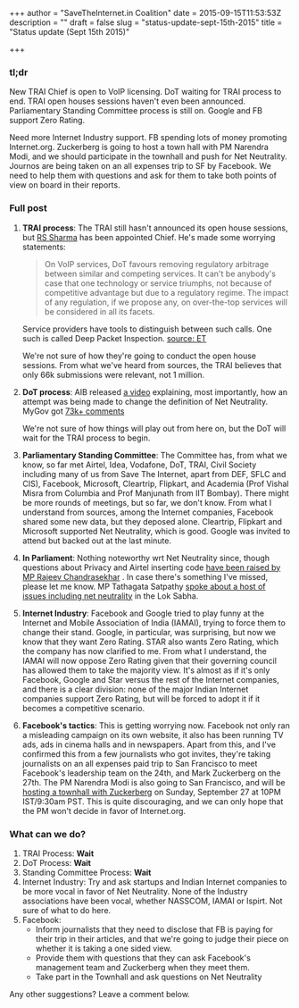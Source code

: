 +++
author = "SaveTheInternet.in Coalition"
date = 2015-09-15T11:53:53Z
description = ""
draft = false
slug = "status-update-sept-15th-2015"
title = "Status update (Sept 15th 2015)"

+++


### tl;dr

New TRAI Chief is open to VoIP licensing. DoT waiting for TRAI process to end. TRAI open houses sessions haven't even been announced. Parliamentary Standing Committee process is still on. Google and FB support Zero Rating.

Need more Internet Industry support. FB spending lots of money promoting Internet.org. Zuckerberg is going to host a town hall with PM Narendra Modi, and we should participate in the townhall and push for Net Neutrality. Journos are being taken on an all expenses trip to SF by Facebook. We need to help them with questions and ask for them to take both points of view on board in their reports.

### Full post

1. **TRAI process**: The TRAI still hasn't announced its open house sessions, but [RS Sharma](https://twitter.com/rssharma3) has been appointed Chief. He's made some worrying statements:

	>On VoIP services, DoT favours removing regulatory arbitrage between similar and competing services. It can't be anybody's case that one technology or service triumphs, not because of competitive advantage but due to a regulatory regime. The impact of any regulation, if we propose any, on over-the-top services will be considered in all its facets.

	Service providers have tools to distinguish between such calls. One such is called Deep Packet Inspection.
[source: ET](http://telecom.economictimes.indiatimes.com/news/policy/we-must-identify-the-cause-of-each-call-drop-rs-sharma/48782438)

	We're not sure of how they're going to conduct the open house sessions. From what we've heard from sources, the TRAI believes that only 66k submissions were relevant, not 1 million.

2. **DoT process**: AIB released [a video](https://www.youtube.com/watch?v=W0w_YhZUYeA) explaining, most importantly, how an attempt was being made to change the definition of Net Neutrality. MyGov got [73k+ comments](https://mygov.in/group-issue/give-your-comments-or-suggestions-recommendations-committee-net-neutrality/)

	We're not sure of how things will play out from here on, but the DoT will wait for the TRAI process to begin.

3. **Parliamentary Standing Committee**: The Committee has, from what we know, so far met Airtel, Idea, Vodafone, DoT, TRAI, Civil Society including many of us from Save The Internet, apart from DEF, SFLC and CIS), Facebook, Microsoft, Cleartrip, Flipkart, and Academia (Prof Vishal Misra from Columbia and Prof Manjunath from IIT Bombay). There might be more rounds of meetings, but so far, we don't know. From what I understand from sources, among the Internet companies, Facebook shared some new data, but they deposed alone. Cleartrip, Flipkart and Microsoft supported Net Neutrality, which is good. Google was invited to attend but backed out at the last minute.


4. **In Parliament**: Nothing noteworthy wrt Net Neutrality since, though questions about Privacy and Airtel inserting code [have been raised by MP Rajeev Chandrasekhar](http://www.medianama.com/2015/08/223-rajeev-chandrasekhar-privacy/) . In case there's something I've missed, please let me know. MP Tathagata Satpathy [spoke about a host of issues including net neutrality](https://www.youtube.com/watch?v=bfYS6iY95uE) in the Lok Sabha.


5. **Internet Industry**: Facebook and Google tried to play funny at the Internet and Mobile Association of India (IAMAI), trying to force them to change their stand. Google, in particular, was surprising, but now we know that they want Zero Rating. STAR also wants Zero Rating, which the company has now clarified to me. From what I understand, the IAMAI will now oppose Zero Rating given that their governing council has allowed them to take the majority view. It's almost as if it's only Facebook, Google and Star versus the rest of the Internet companies, and there is a clear division: none of the major Indian Internet companies support Zero Rating, but will be forced to adopt it if it becomes a competitive scenario.

6. **Facebook's tactics**: This is getting worrying now. Facebook not only ran a misleading campaign on its own website, it also has been running TV ads, ads in cinema halls and in newspapers. Apart from this, and I've confirmed this from a few journalists who got invites, they're taking journalists on an all expenses paid trip to San Francisco to meet Facebook's leadership team on the 24th, and Mark Zuckerberg on the 27th. The PM Narendra Modi is also going to San Francisco, and will be [hosting a townhall with Zuckerberg](https://www.facebook.com/photo.php?fbid=10102362624089181&set=a.529237706231.2034669.4&type=1&permPage=1) on Sunday, September 27 at 10PM IST/9:30am PST. This is quite discouraging, and we can only hope that the PM won't decide in favor of Internet.org.

### What can we do?
1. TRAI Process: **Wait**
2. DoT Process: **Wait**
3. Standing Committee Process: **Wait**
4. Internet Industry: Try and ask startups and Indian Internet companies to be more vocal in favor of Net Neutrality. None of the Industry associations have been vocal, whether NASSCOM, IAMAI or Ispirt. Not sure of what to do here.
5. Facebook:
	* Inform journalists that they need to disclose that FB is paying for their trip in their articles, and that we're going to judge their piece on whether it is taking a one sided view.
    * Provide them with questions that they can ask Facebook's management team and Zuckerberg when they meet them.
    * Take part in the Townhall and ask questions on Net Neutrality


Any other suggestions? Leave a comment below.

